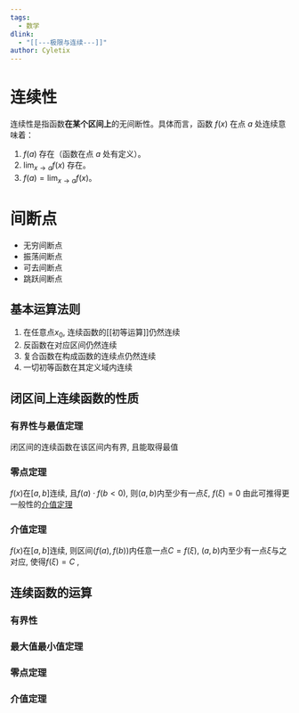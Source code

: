 ```yaml
---
tags:
  - 数学
dlink:
  - "[[---极限与连续---]]"
author: Cyletix
---
```

# 连续性
连续性是指函数**在某个区间上**的无间断性。具体而言，函数 $f(x)$ 在点 $a$ 处连续意味着：
1. $f(a)$ 存在（函数在点 $a$ 处有定义）。
2. $\displaystyle\lim_{{x \to a}} f(x)$ 存在。
3. $f(a) = \displaystyle \lim_{{x \to a}} f(x)$。


# 间断点
- 无穷间断点
- 振荡间断点
- 可去间断点
- 跳跃间断点


## 基本运算法则
1. 在任意点$x_{0}$, 连续函数的[[初等运算]]仍然连续
2. 反函数在对应区间仍然连续
3. 复合函数在构成函数的连续点仍然连续
4. 一切初等函数在其定义域内连续



## 闭区间上连续函数的性质

### 有界性与最值定理
闭区间的连续函数在该区间内有界, 且能取得最值


### 零点定理
$f(x)$在$[a,b]$连续, 且$f(a)\cdot f(b<0)$, 则$(a,b)$内至少有一点$\xi$, $f(\xi)=0$
由此可推得更一般性的[介值定理](###介值定理)
### 介值定理
$f(x)$在$[a,b]$连续, 则区间$(f(a),f(b))$内任意一点$C=f(\xi)$, $(a,b)$内至少有一点$\xi$与之对应, 使得${} f(\xi)=C {}$ , 


## 连续函数的运算
### 有界性
### 最大值最小值定理
### 零点定理
### 介值定理